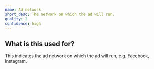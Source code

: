 ```yaml
---
name: Ad network
short_desc: The network on which the ad will run.
quality: 2
confidence: high
---
```


## What is this used for?

This indicates the ad network on which the ad will run, e.g. Facebook, Instagram.
